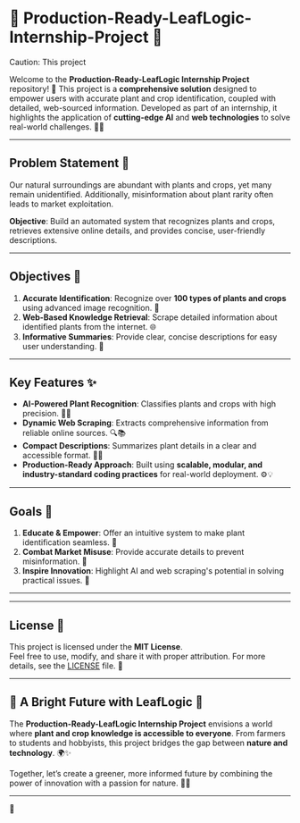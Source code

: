 # 🌿 Production-Ready-LeafLogic-Internship-Project 🌱  
Caution: This project 

Welcome to the **Production-Ready-LeafLogic Internship Project** repository! 🌟 This project is a **comprehensive solution** designed to empower users with accurate plant and crop identification, coupled with detailed, web-sourced information. Developed as part of an internship, it highlights the application of **cutting-edge AI** and **web technologies** to solve real-world challenges. 🚀✨  

---

## Problem Statement 🌾  

Our natural surroundings are abundant with plants and crops, yet many remain unidentified. Additionally, misinformation about plant rarity often leads to market exploitation.  

**Objective**: Build an automated system that recognizes plants and crops, retrieves extensive online details, and provides concise, user-friendly descriptions.  

---

## Objectives 🎯  

1. **Accurate Identification**: Recognize over **100 types of plants and crops** using advanced image recognition. 📸  
2. **Web-Based Knowledge Retrieval**: Scrape detailed information about identified plants from the internet. 🌐  
3. **Informative Summaries**: Provide clear, concise descriptions for easy user understanding. 📝  

---

## Key Features ✨  

- **AI-Powered Plant Recognition**: Classifies plants and crops with high precision. 🌿🤖  
- **Dynamic Web Scraping**: Extracts comprehensive information from reliable online sources. 🔍📚  
- **Compact Descriptions**: Summarizes plant details in a clear and accessible format. 🌱✨  
- **Production-Ready Approach**: Built using **scalable, modular, and industry-standard coding practices** for real-world deployment. ⚙️💡  

---

## Goals 🌟  

1. **Educate & Empower**: Offer an intuitive system to make plant identification seamless. 🌱  
2. **Combat Market Misuse**: Provide accurate details to prevent misinformation. 💬  
3. **Inspire Innovation**: Highlight AI and web scraping's potential in solving practical issues. 🚀  

---

---

## License 📜  

This project is licensed under the **MIT License**.  
Feel free to use, modify, and share it with proper attribution. For more details, see the [LICENSE](LICENSE) file. 🌟  

---

## 🌟 A Bright Future with LeafLogic 🌟  

The **Production-Ready-LeafLogic Internship Project** envisions a world where **plant and crop knowledge is accessible to everyone**. From farmers to students and hobbyists, this project bridges the gap between **nature and technology**. 🌍✨  

Together, let’s create a greener, more informed future by combining the power of innovation with a passion for nature. 🌱🌾  

---
🌱
